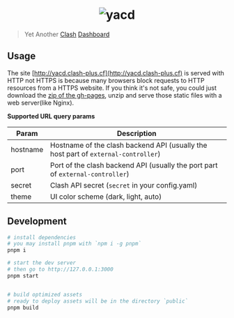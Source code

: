 <h1 align="center">
  <img src="https://user-images.githubusercontent.com/1166872/47954055-97e6cb80-dfc0-11e8-991f-230fd40481e5.png" alt="yacd">
</h1>

> Yet Another [Clash](https://github.com/yaling888/clash) [Dashboard](https://github.com/yaling888/clash-dashboard)

## Usage

The site [http://yacd.clash-plus.cf](http://yacd.clash-plus.cf) is served with HTTP not HTTPS is because many browsers block requests to HTTP resources from a HTTPS website. If you think it's not safe, you could just download the [zip of the gh-pages](https://github.com/yaling888/yacd/archive/gh-pages.zip), unzip and serve those static files with a web server(like Nginx).

**Supported URL query params**

| Param    | Description                                                                        |
| -------- | ---------------------------------------------------------------------------------- |
| hostname | Hostname of the clash backend API (usually the host part of `external-controller`) |
| port     | Port of the clash backend API (usually the port part of `external-controller`)     |
| secret   | Clash API secret (`secret` in your config.yaml)                                    |
| theme    | UI color scheme (dark, light, auto)                                                |

## Development

```sh
# install dependencies
# you may install pnpm with `npm i -g pnpm`
pnpm i

# start the dev server
# then go to http://127.0.0.1:3000
pnpm start


# build optimized assets
# ready to deploy assets will be in the directory `public`
pnpm build
```
